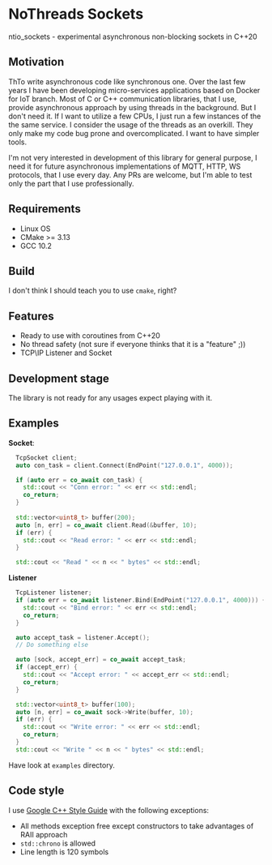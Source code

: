 # NoThreads Sockets 

ntio_sockets - experimental asynchronous non-blocking sockets in C++20

## Motivation 

ThTo write asynchronous code like synchronous one. Over the last few years I have been developing micro-services
applications based on Docker for IoT branch. Most of C or C++ communication libraries, that I use, 
provide asynchronous approach by using threads in the background. But I don't need it. If I want to utilize a few CPUs, I
just run a few instances of the the same service. I consider the usage of the threads as an overkill. They only make my code 
bug prone and overcomplicated. I want to have simpler tools.

I'm not very interested in development of this library for general purpose, I need it for future asynchronous 
implementations of MQTT, HTTP, WS protocols, that I use every day. Any PRs are welcome, but I'm able to test only the part 
that I use professionally.

## Requirements

* Linux OS
* CMake >= 3.13
* GCC 10.2

## Build

I don't think I should teach you to use `cmake`, right?

## Features

* Ready to use with coroutines from C++20
* No thread safety  (not sure if everyone thinks that it is a "feature" ;))
* TCP\IP Listener and Socket

## Development stage

The library is not ready for any usages expect playing with it.

## Examples

**Socket**:

```cpp
  TcpSocket client;
  auto con_task = client.Connect(EndPoint("127.0.0.1", 4000));

  if (auto err = co_await con_task) {
    std::cout << "Conn error: " << err << std::endl;
    co_return;
  }
  
  std::vector<uint8_t> buffer(200);
  auto [n, err] = co_await client.Read(&buffer, 10);
  if (err) {
    std::cout << "Read error: " << err << std::endl;
  }

  std::cout << "Read " << n << " bytes" << std::endl;
```

**Listener**

```cpp
  TcpListener listener;
  if (auto err = co_await listener.Bind(EndPoint("127.0.0.1", 4000))) {
    std::cout << "Bind error: " << err << std::endl;
    co_return;
  }

  auto accept_task = listener.Accept();
  // Do something else

  auto [sock, accept_err] = co_await accept_task;
  if (accept_err) {
    std::cout << "Accept error: " << accept_err << std::endl;
    co_return;
  }

  std::vector<uint8_t> buffer(100);
  auto [n, err] = co_await sock->Write(buffer, 10);
  if (err) {
    std::cout << "Write error: " << err << std::endl;
    co_return;
  }
  std::cout << "Write " << n << " bytes" << std::endl;
```

Have look at `examples` directory.

## Code style

I use [Google C++ Style Guide](https://google.github.io/styleguide/cppguide.html) with the following exceptions:

* All methods exception free except constructors to take advantages of RAII approach 
* `std::chrono` is allowed
* Line length is 120 symbols
